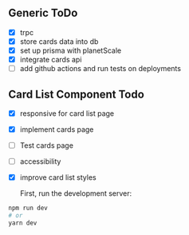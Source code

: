 ## Generic ToDo

- [x] trpc
- [x] store cards data into db
- [x] set up prisma with planetScale
- [x] integrate cards api
- [ ] add github actions and run tests on deployments

## Card List Component Todo

- [x] responsive for card list page
- [x] implement cards page
- [ ] Test cards page
- [ ] accessibility
- [x] improve card list styles     
     
     First, run the development server:

```bash
npm run dev
# or
yarn dev
```
